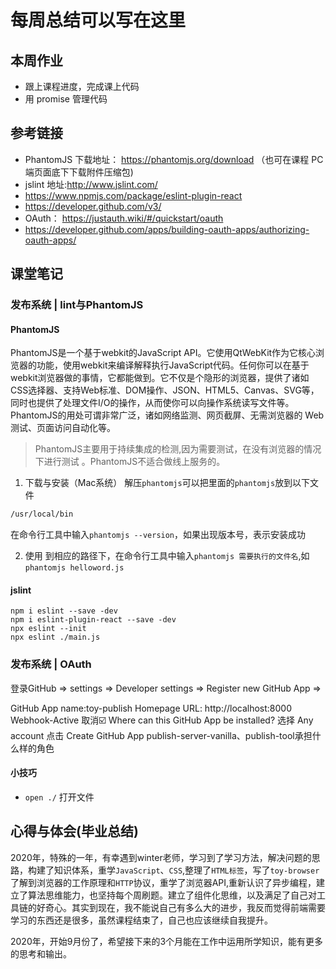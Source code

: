 # 每周总结可以写在这里
##  本周作业
- 跟上课程进度，完成课上代码
-  用 promise 管理代码

## 参考链接
- PhantomJS 下载地址： https://phantomjs.org/download
（也可在课程 PC 端页面底下下载附件压缩包)
- jslint 地址:http://www.jslint.com/
- https://www.npmjs.com/package/eslint-plugin-react
- https://developer.github.com/v3/
- OAuth： https://justauth.wiki/#/quickstart/oauth
- https://developer.github.com/apps/building-oauth-apps/authorizing-oauth-apps/
## 课堂笔记
### 发布系统 | lint与PhantomJS
#### PhantomJS
PhantomJS是一个基于webkit的JavaScript API。它使用QtWebKit作为它核心浏览器的功能，使用webkit来编译解释执行JavaScript代码。任何你可以在基于webkit浏览器做的事情，它都能做到。它不仅是个隐形的浏览器，提供了诸如CSS选择器、支持Web标准、DOM操作、JSON、HTML5、Canvas、SVG等，同时也提供了处理文件I/O的操作，从而使你可以向操作系统读写文件等。PhantomJS的用处可谓非常广泛，诸如网络监测、网页截屏、无需浏览器的 Web 测试、页面访问自动化等。

> PhantomJS主要用于持续集成的检测,因为需要测试，在没有浏览器的情况下进行测试 。PhantomJS不适合做线上服务的。
1. 下载与安装（Mac系统）
解压`phantomjs`可以把里面的`phantomjs`放到以下文件
```bash
/usr/local/bin
```
在命令行工具中输入`phantomjs --version`，如果出现版本号，表示安装成功

2. 使用
到相应的路径下，在命令行工具中输入`phantomjs 需要执行的文件名`,如 `phantomjs helloword.js`
#### jslint
```
npm i eslint --save -dev
npm i eslint-plugin-react --save -dev
npx eslint --init
npx eslint ./main.js
```

###  发布系统 | OAuth
登录GitHub => settings => Developer settings => Register new GitHub App =>

GitHub App name:toy-publish
Homepage URL: http://localhost:8000
Webhook-Active 取消☑️
Where can this GitHub App be installed? 选择 Any account
点击 Create GitHub App
publish-server-vanilla、publish-tool承担什么样的角色
#### 小技巧
- `open ./` 打开文件


## 心得与体会(毕业总结)
2020年，特殊的一年，有幸遇到winter老师，学习到了学习方法，解决问题的思路，构建了知识体系，重学`JavaScript`、`CSS`,整理了`HTML标签`，写了`toy-browser`了解到浏览器的工作原理和`HTTP`协议，重学了浏览器API,重新认识了异步编程，建立了算法思维能力，也坚持每个周刷题。建立了组件化思维，以及满足了自己对工具链的好奇心。其实到现在，我不能说自己有多么大的进步，我反而觉得前端需要学习的东西还是很多，虽然课程结束了，自己也应该继续自我提升。

2020年，开始9月份了，希望接下来的3个月能在工作中运用所学知识，能有更多的思考和输出。